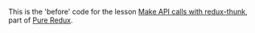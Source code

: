 This is the 'before' code for the lesson [Make API calls with redux-thunk](https://daveceddia.podia.com/courses/pure-redux/54081-useful-extras/152896-make-api-calls-with-redux-thunk), part of [Pure Redux](https://daveceddia.com/pure-redux/).
